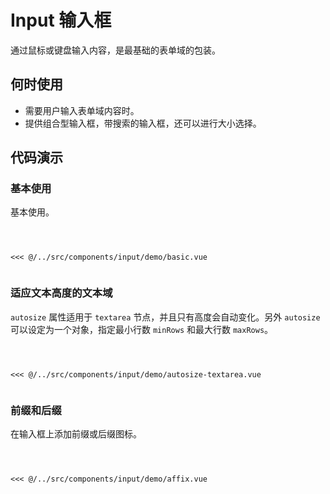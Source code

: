# Input 输入框
通过鼠标或键盘输入内容，是最基础的表单域的包装。

## 何时使用
- 需要用户输入表单域内容时。
- 提供组合型输入框，带搜索的输入框，还可以进行大小选择。

## 代码演示

### 基本使用
基本使用。

<Code>
<Basic></Basic>
<Wrapper slot="code">
<<< @/../src/components/input/demo/basic.vue
</Wrapper>
</Code>

### 适应文本高度的文本域
`autosize` 属性适用于 `textarea` 节点，并且只有高度会自动变化。另外 `autosize` 可以设定为一个对象，指定最小行数 `minRows` 和最大行数 `maxRows`。

<Code>
<AutosizeTextarea></AutosizeTextarea>
<Wrapper slot="code">
<<< @/../src/components/input/demo/autosize-textarea.vue
</Wrapper>
</Code>

### 前缀和后缀
在输入框上添加前缀或后缀图标。

<Code>
<Affix></Affix>
<Wrapper slot="code">
<<< @/../src/components/input/demo/affix.vue
</Wrapper>
</Code>

<script>
import Basic from '~comps/input/demo/basic';
import AutosizeTextarea from '~comps/input/demo/autosize-textarea';
import Affix from '~comps/input/demo/affix';

export default {
    components: {
        Basic,
        AutosizeTextarea,
        Affix,
    },
}
</script>
